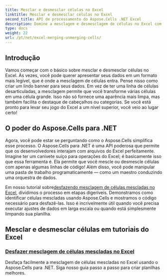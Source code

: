 ```yaml
---
title: Mesclar e desmesclar células no Excel
linktitle: Mesclar e desmesclar células no Excel
second_title: API de processamento do Aspose.Cells .NET Excel
description: Domine a mesclagem e desmesclagem de células no Excel com nossos tutoriais fáceis do Aspose.Cells para .NET. Eleve suas habilidades com planilhas.
type: docs
weight: 22
url: /pt/net/excel-merging-unmerging-cells/
---
```

## Introdução

Vamos começar com o básico sobre mesclar e desmesclar células no Excel. Às vezes, você pode querer apresentar seus dados em um formato mais legível, que é onde a mesclagem de células entra. Pense nisso como criar um lindo banner para seus dados. Em vez de ter uma linha de células desarticuladas, a mesclagem permite que você transforme várias células em uma célula grande. Isso não só fornece uma aparência mais limpa, mas também facilita o destaque de cabeçalhos ou categorias. Se você está pronto para levar seu jogo do Excel a um nível superior, você veio ao lugar certo!

## O poder do Aspose.Cells para .NET

Agora, você pode estar se perguntando como o Aspose.Cells simplifica esse processo. O Aspose.Cells para .NET é uma API poderosa que permite que os desenvolvedores interajam com arquivos do Excel perfeitamente. Imagine ter um canivete suíço para operações do Excel; é basicamente isso que essa ferramenta é. Ela permite que você mescle ou desmescle células com apenas algumas linhas de código! Além disso, você pode manipular uma pasta de trabalho programaticamente — como um maestro conduzindo uma orquestra de dados. 

 Em nosso tutorial sobre[desfazendo mesclagem de células mescladas no Excel](./unmerge-merged-cells/), dividimos o processo em etapas digeríveis. Demonstramos como identificar células mescladas usando Aspose.Cells e mostramos o código necessário para desfazê-las. Isso é incrivelmente útil quando você precisa executar ajustes de dados em larga escala ou quando está simplesmente limpando sua planilha. 

## Mesclar e desmesclar células em tutoriais do Excel
### [Desfazer mesclagem de células mescladas no Excel](./unmerge-merged-cells/)
Desfaça facilmente a mesclagem de células mescladas no Excel usando o Aspose.Cells para .NET. Siga nosso guia passo a passo para criar planilhas melhores.